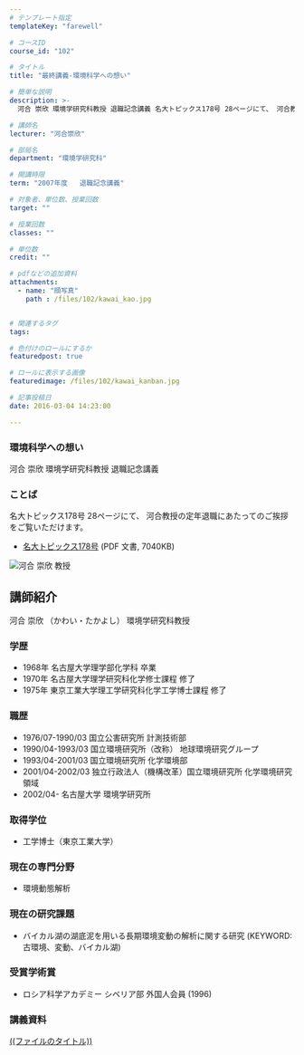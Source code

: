 ```yaml
---
# テンプレート指定
templateKey: "farewell"

# コースID
course_id: "102"

# タイトル
title: "最終講義-環境科学への想い"

# 簡単な説明
description: >-
  河合 崇欣 環境学研究科教授 退職記念講義 名大トピックス178号 28ページにて、 河合教授の定年退職にあたってのご挨拶をご覧いただけます。   * [名大トピックス178号](ht...

# 講師名
lecturer: "河合崇欣"

# 部局名
department: "環境学研究科"

# 開講時限
term: "2007年度	退職記念講義"

# 対象者、単位数、授業回数
target: ""

# 授業回数
classes: ""

# 単位数
credit: ""

# pdfなどの追加資料
attachments: 
  - name: "顔写真" 
    path : /files/102/kawai_kao.jpg


# 関連するタグ
tags:

# 色付けのロールにするか
featuredpost: true

# ロールに表示する画像
featuredimage: /files/102/kawai_kanban.jpg

# 記事投稿日
date: 2016-03-04 14:23:00

---
```

### 環境科学への想い 

河合 崇欣 環境学研究科教授 退職記念講義 

### ことば

名大トピックス178号 28ページにて、 河合教授の定年退職にあたってのご挨拶をご覧いただけます。 

  * [名大トピックス178号](http://www.nagoya-u.ac.jp/about-nu/public-relations/publication/upload_images/no178.pdf) (PDF 文書, 7040KB)

![河合 崇欣 教授](/files/102/kawai_kao.jpg) 
## 講師紹介

河合 崇欣 （かわい・たかよし） 環境学研究科教授 

### 学歴

  * 1968年 名古屋大学理学部化学科 卒業
  * 1970年 名古屋大学理学研究科化学修士課程 修了
  * 1975年 東京工業大学理工学研究科化学工学博士課程 修了

### 職歴

  * 1976/07-1990/03 国立公害研究所 計測技術部
  * 1990/04-1993/03 国立環境研究所（改称） 地球環境研究グループ
  * 1993/04-2001/03 国立環境研究所 化学環境部
  * 2001/04-2002/03 独立行政法人（機構改革）国立環境研究所 化学環境研究領域
  * 2002/04- 名古屋大学 環境学研究所

### 取得学位

  * 工学博士（東京工業大学）

### 現在の専門分野

  * 環境動態解析

### 現在の研究課題

  * バイカル湖の湖底泥を用いる長期環境変動の解析に関する研究 (KEYWORD:古環境、変動、バイカル湖)

### 受賞学術賞

  * ロシア科学アカデミー シベリア部 外国人会員 (1996)
### 講義資料


[((ファイルのタイトル))](/files/102/((ファイル名))) 

